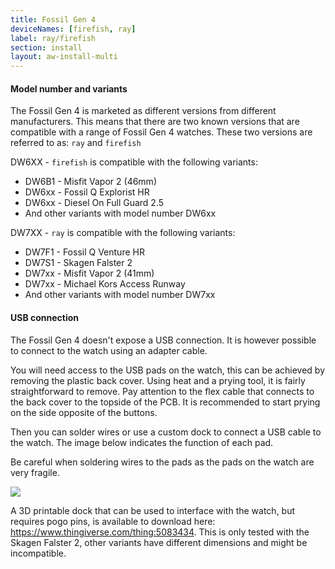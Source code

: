 ```yaml
---
title: Fossil Gen 4
deviceNames: [firefish, ray]
label: ray/firefish
section: install
layout: aw-install-multi
---
```

<div class="callout callout-info">
    <h4>Model number and variants</h4>
    <p></p>
    <p></p>
    <p>The Fossil Gen 4 is marketed as different versions from different manufacturers.
    This means that there are two known versions that are compatible with a range of Fossil Gen 4 watches.
    These two versions are referred to as: <code>ray</code> and <code>firefish</code></p>
    <p></p>
    DW6XX - <code>firefish</code> is compatible with the following variants:
    <ul>
        <li>DW6B1 - Misfit Vapor 2 (46mm)</li>
        <li>DW6xx - Fossil Q Explorist HR</li>
        <li>DW6xx - Diesel On Full Guard 2.5</li>
        <li>And other variants with model number DW6xx</li>
    </ul>
    DW7XX - <code>ray</code> is compatible with the following variants:
    <ul>
        <li>DW7F1 - Fossil Q Venture HR</li>
        <li>DW7S1 - Skagen Falster 2</li>
        <li>DW7xx - Misfit Vapor 2 (41mm)</li>
        <li>DW7xx - Michael Kors Access Runway</li>
        <li>And other variants with model number DW7xx</li>
    </ul>
</div>

<div class="callout callout-info">
    <h4>USB connection</h4>
    <p>The Fossil Gen 4 doesn't expose a USB connection. It is however possible to connect to the watch using an adapter cable.</p>
    <p>You will need access to the USB pads on the watch, this can be achieved by removing the plastic back cover. Using heat and a prying tool, it is fairly straightforward to remove. Pay attention to the flex cable that connects to the back cover to the topside of the PCB. It is recommended to start prying on the side opposite of the buttons.</p>
    <p>Then you can solder wires or use a custom dock to connect a USB cable to the watch. The image below indicates the function of each pad.</p>
    <p>Be careful when soldering wires to the pads as the pads on the watch are very fragile.</p>
    <img src="{{assets}}/img/ray_usb.jpg" class="install-preparation-img">
    <p>A 3D printable dock that can be used to interface with the watch, but requires pogo pins, is available to download here: <a href="https://www.thingiverse.com/thing:5083434">https://www.thingiverse.com/thing:5083434</a>. This is only tested with the Skagen Falster 2, other variants have different dimensions and might be incompatible.</p>
</div>
